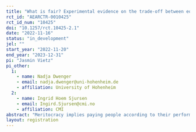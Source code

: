```yaml
---
title: "What is fair? Experimental evidence on the trade-off between equality and reward"
rct_id: "AEARCTR-0010425"
rct_id_num: "10425"
doi: "10.1257/rct.10425-2.1"
date: "2022-11-16"
status: "in_development"
jel: ""
start_year: "2022-11-20"
end_year: "2023-12-31"
pi: "Jasmin Vietz"
pi_other:
  1:
    - name: Nadja Dwenger
    - email: nadja.dwenger@uni-hohenheim.de
    - affiliation: University of Hohenheim
  2:
    - name: Ingrid Hoem Sjursen
    - email: Ingird.Sjursen@cmi.no
    - affiliation: CMI
abstract: "Meritocracy implies paying people according to their performance. It thereby comprises two principles: (i) paying individuals with higher performance more (reward) and (ii) paying people with equal performance equally (equality). While the literature has mainly focused on the reward dimension, we lack evidence on the importance that people attach to equality. This is surprising given that the theoretical social justice literature has pointed out that in many circumstances it is impossible to fulfill both principles at the same time. We empirically investigate individuals’ fairness preferences regarding both reward and equality. In particular, we describe the importance of equality if individuals cannot simultaneously pursue both principles. Furthermore, we explore individuals’ willingness to pay for fulfilling the equality and reward principles by experimentally varying the cost of doing so. To this end, we implement a pre-registered experiment in a survey among a representative US sample."
layout: registration
---
```



